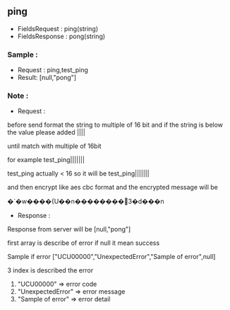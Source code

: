
## ping
- FieldsRequest : ping(string)
- FieldsResponse : pong(string)

### Sample : 
- Request : ping,test_ping
- Result: [null,"pong"]

### Note :

- Request : 

before send format the string to multiple of 16 bit and if the string is below the value please added ||||

until match with multiple of 16bit 

for example test_ping|||||||

test_ping actually < 16 so it will be test_ping|||||||

and then encrypt like aes cbc format and the encrypted message will be

�`�w����{U��n��������3�d���n

- Response :

Response from server will be [null,"pong"]

first array is describe of error if null it mean success

Sample if error ["UCU00000","UnexpectedError","Sample of error",null]

3 index is described the error

1. "UCU00000" => error code
2. "UnexpectedError" => error message
3. "Sample of error" => error detail